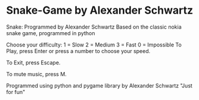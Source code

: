 # Snake-Game by Alexander Schwartz

Snake: Programmed by Alexander Schwartz
Based on the classic nokia snake game, programmed in python

Choose your difficulty:
1 = Slow   2 = Medium   3 = Fast   0 = Impossible
To Play, press Enter or press a number to choose your speed.

To Exit, press Escape.

To mute music, press M.

Programmed using python and pygame library by Alexander Schwartz "Just for fun"